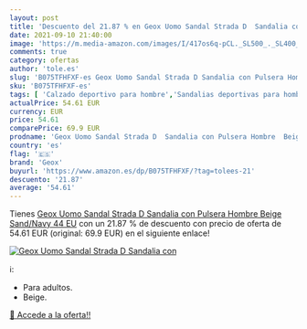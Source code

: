 ```yaml
---
layout: post
title: 'Descuento del 21.87 % en Geox Uomo Sandal Strada D  Sandalia con '
date: 2021-09-10 21:40:00
image: 'https://m.media-amazon.com/images/I/417os6q-pCL._SL500_._SL400_.jpg'
comments: true
category: ofertas
author: 'tole.es'
slug: 'B075TFHFXF-es Geox Uomo Sandal Strada D Sandalia con Pulsera Hombre...'
sku: 'B075TFHFXF-es'
tags: [ 'Calzado deportivo para hombre','Sandalias deportivas para hombre','Zapatillas y calzado deportivo para hombre','Zapatos','Zapatos para hombre','Zapatos y complementos','geox','sandalia', ]
actualPrice: 54.61 EUR
currency: EUR
price: 54.61
comparePrice: 69.9 EUR
prodname: 'Geox Uomo Sandal Strada D  Sandalia con Pulsera Hombre  Beige  Sand/Navy   44 EU'
country: 'es'
flag: '🇪🇸'
brand: 'Geox'
buyurl: 'https://www.amazon.es/dp/B075TFHFXF/?tag=tolees-21'
descuento: '21.87'
average: '54.61'
---
```


Tienes [Geox Uomo Sandal Strada D  Sandalia con Pulsera Hombre  Beige  Sand/Navy   44 EU](https://www.amazon.es/dp/B075TFHFXF/?tag=tolees-21) con un 21.87 % de descuento con precio de oferta de 54.61 EUR (original: 69.9 EUR) en el siguiente enlace!

[![Geox Uomo Sandal Strada D  Sandalia con ](https://m.media-amazon.com/images/I/417os6q-pCL._SL500_._SL400_.jpg)](https://www.amazon.es/dp/B075TFHFXF/?tag=tolees-21)

ℹ️:

- Para adultos.
- Beige.

[🛒 Accede a la oferta!!](https://www.amazon.es/dp/B075TFHFXF/?tag=tolees-21)
